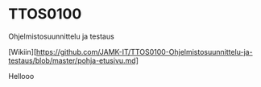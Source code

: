 # TTOS0100
 Ohjelmistosuunnittelu ja testaus

[Wikiin][https://github.com/JAMK-IT/TTOS0100-Ohjelmistosuunnittelu-ja-testaus/blob/master/pohja-etusivu.md]

Hellooo